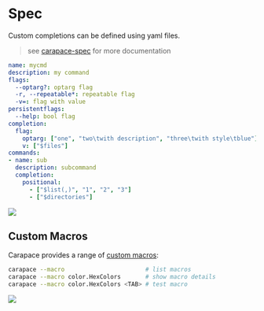 # Spec

Custom completions can be defined using yaml files.

> see [carapace-spec] for more documentation

```yaml
name: mycmd
description: my command
flags:
  --optarg?: optarg flag
  -r, --repeatable*: repeatable flag
  -v=: flag with value
persistentflags:
  --help: bool flag
completion:
  flag:
    optarg: ["one", "two\twith description", "three\twith style\tblue"]
    v: ["$files"]
commands:
- name: sub
  description: subcommand
  completion:
    positional:
      - ["$list(,)", "1", "2", "3"]
      - ["$directories"]
```

![](./spec.cast)

## Custom Macros

Carapace provides a range of [custom macros](./spec/macros.md):

```sh
carapace --macro                       # list macros
carapace --macro color.HexColors       # show macro details
carapace --macro color.HexColors <TAB> # test macro
```

![](./spec-macros.cast)


[carapace-spec]:https://github.com/rsteube/carapace-spec
